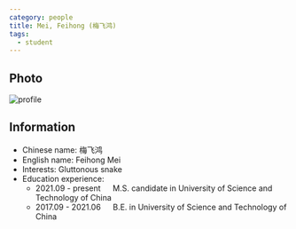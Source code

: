 ```yaml
---
category: people
title: Mei, Feihong (梅飞鸿)
tags:
  - student
---
```


## Photo

![profile](https://user-images.githubusercontent.com/116997215/198896718-5e225945-e7cc-41e7-8511-3926e4d8fd21.jpg)

## Information

- Chinese name: 梅飞鸿
- English name: Feihong Mei
- Interests: Gluttonous snake
- Education experience:
  - 2021.09 - present     M.S. candidate in University of Science and Technology of China
  - 2017.09 - 2021.06     B.E. in University of Science and Technology of China
